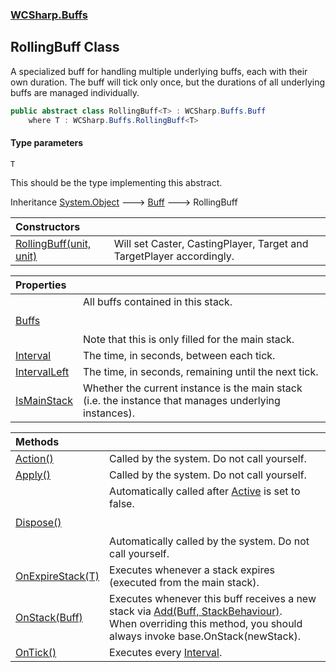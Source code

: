### [WCSharp.Buffs](WCSharp.Buffs.md 'WCSharp.Buffs')

## RollingBuff<T> Class

A specialized buff for handling multiple underlying buffs, each with their own duration. The buff will tick only once, but the durations of all underlying buffs are managed individually.

```csharp
public abstract class RollingBuff<T> : WCSharp.Buffs.Buff
    where T : WCSharp.Buffs.RollingBuff<T>
```
#### Type parameters

<a name='WCSharp.Buffs.RollingBuff_T_.T'></a>

`T`

This should be the type implementing this abstract.

Inheritance [System.Object](https://docs.microsoft.com/en-us/dotnet/api/System.Object 'System.Object') &#129106; [Buff](WCSharp.Buffs.Buff.md 'WCSharp.Buffs.Buff') &#129106; RollingBuff<T>

| Constructors | |
| :--- | :--- |
| [RollingBuff(unit, unit)](WCSharp.Buffs.RollingBuff_T_.RollingBuff(War3Api.Common.unit,War3Api.Common.unit).md 'WCSharp.Buffs.RollingBuff<T>.RollingBuff(War3Api.Common.unit, War3Api.Common.unit)') | Will set Caster, CastingPlayer, Target and TargetPlayer accordingly. |

| Properties | |
| :--- | :--- |
| [Buffs](WCSharp.Buffs.RollingBuff_T_.Buffs.md 'WCSharp.Buffs.RollingBuff<T>.Buffs') | All buffs contained in this stack.<br/><br/><br/>Note that this is only filled for the main stack. |
| [Interval](WCSharp.Buffs.RollingBuff_T_.Interval.md 'WCSharp.Buffs.RollingBuff<T>.Interval') | The time, in seconds, between each tick. |
| [IntervalLeft](WCSharp.Buffs.RollingBuff_T_.IntervalLeft.md 'WCSharp.Buffs.RollingBuff<T>.IntervalLeft') | The time, in seconds, remaining until the next tick. |
| [IsMainStack](WCSharp.Buffs.RollingBuff_T_.IsMainStack.md 'WCSharp.Buffs.RollingBuff<T>.IsMainStack') | Whether the current instance is the main stack (i.e. the instance that manages underlying instances). |

| Methods | |
| :--- | :--- |
| [Action()](WCSharp.Buffs.RollingBuff_T_.Action().md 'WCSharp.Buffs.RollingBuff<T>.Action()') | Called by the system. Do not call yourself. |
| [Apply()](WCSharp.Buffs.RollingBuff_T_.Apply().md 'WCSharp.Buffs.RollingBuff<T>.Apply()') | Called by the system. Do not call yourself. |
| [Dispose()](WCSharp.Buffs.RollingBuff_T_.Dispose().md 'WCSharp.Buffs.RollingBuff<T>.Dispose()') | Automatically called after [Active](WCSharp.Buffs.Buff.Active.md 'WCSharp.Buffs.Buff.Active') is set to false.<br/><br/><br/>Automatically called by the system. Do not call yourself. |
| [OnExpireStack(T)](WCSharp.Buffs.RollingBuff_T_.OnExpireStack(T).md 'WCSharp.Buffs.RollingBuff<T>.OnExpireStack(T)') | Executes whenever a stack expires (executed from the main stack). |
| [OnStack(Buff)](WCSharp.Buffs.RollingBuff_T_.OnStack(WCSharp.Buffs.Buff).md 'WCSharp.Buffs.RollingBuff<T>.OnStack(WCSharp.Buffs.Buff)') | Executes whenever this buff receives a new stack via [Add(Buff, StackBehaviour)](WCSharp.Buffs.BuffSystem.Add(WCSharp.Buffs.Buff,WCSharp.Buffs.StackBehaviour).md 'WCSharp.Buffs.BuffSystem.Add(WCSharp.Buffs.Buff, WCSharp.Buffs.StackBehaviour)').<br/>When overriding this method, you should always invoke base.OnStack(newStack). |
| [OnTick()](WCSharp.Buffs.RollingBuff_T_.OnTick().md 'WCSharp.Buffs.RollingBuff<T>.OnTick()') | Executes every [Interval](WCSharp.Buffs.RollingBuff_T_.Interval.md 'WCSharp.Buffs.RollingBuff<T>.Interval'). |
